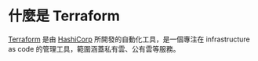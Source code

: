 # 什麼是 Terraform

[Terraform](https://www.terraform.io/) 是由 [HashiCorp](https://www.hashicorp.com/) 所開發的自動化工具，是一個專注在 infrastructure as code 的管理工具，範圍涵蓋私有雲、公有雲等服務。
